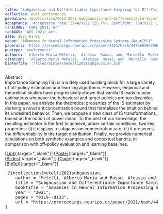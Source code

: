 ```yaml
---
title: "Subgaussian and Differentiable Importance Sampling for Off-Policy Evaluation and Learning"
collection: publ_conferences
permalink: /publication/0013-2021-Subgaussian-and-Differentiable-Importance-Sampling-for-Off-Policy-Evaluation-and-Learning
acceptance: 'Acceptance rate: 2344/9122 (25.7%), Spotlight: 260/9122 (2.9%)'
rankCORE: 'CORE 2021: A*'
rankGGS: 'GGS 2021: A++'
date: 2021-01-01
venue: 'Advances in Neural Information Processing Systems (NeurIPS)'
paperurl: 'https://proceedings.neurips.cc/paper/2021/hash/4476b929e30dd0c4e8bdbcc82c6ba23a-Abstract.html'
pubtype: 'conferences'
authors: ' Alberto Maria Metelli,  Alessio  Russo, and  Marcello  Restelli'
citation: ' Alberto Maria Metelli,  Alessio  Russo, and  Marcello  Restelli&quot;Subgaussian and Differentiable Importance Sampling for Off-Policy Evaluation and Learning.&quot; Advances in Neural Information Processing Systems (NeurIPS), 2021'
bibtexfile: '/files/bibtex/metelli2021subgaussian.bib'
---
```

Abstract
 <br> Importance Sampling (IS) is a widely used building block for a large variety of off-policy estimation and learning algorithms. However, empirical and theoretical studies have progressively shown that vanilla IS leads to poor estimations whenever the behavioral and target policies are too dissimilar. In this paper, we analyze the theoretical properties of the IS estimator by deriving a novel anticoncentration bound that formalizes the intuition behind its undesired behavior. Then, we propose a new class of IS transformations, based on the notion of power mean. To the best of our knowledge, the resulting estimator is the first to achieve, under certain conditions, two key properties: (i) it displays a subgaussian concentration rate; (ii) it preserves the differentiability in the target distribution. Finally, we provide numerical simulations on both synthetic examples and contextual bandits, in comparison with off-policy evaluation and learning baselines. <br> 

 [[Link](https://proceedings.neurips.cc/paper/2021/hash/4476b929e30dd0c4e8bdbcc82c6ba23a-Abstract.html){:target="_blank"}] [[Poster](https://albertometelli.github.io/files/poster_neurips2021.pdf){:target="_blank"}] [[Slides](https://albertometelli.github.io/files/slides_neurips2021.pdf){:target="_blank"}] [[Code](https://github.com/albertometelli/subgaussian-is){:target="_blank"}] [[BibTeX](/files/bibtex/metelli2021subgaussian.bib){:target="_blank"}] 
<pre> @incollection{metelli2021subgaussian,
    author = "Metelli, Alberto Maria and Russo, Alessio and Restelli, Marcello",
    title = "Subgaussian and Differentiable Importance Sampling for Off-Policy Evaluation and Learning",
    booktitle = "Advances in Neural Information Processing Systems (NeurIPS)",
    year = "2021",
    pages = "8119--8132",
    url = "https://proceedings.neurips.cc/paper/2021/hash/4476b929e30dd0c4e8bdbcc82c6ba23a-Abstract.html"
} </pre>
